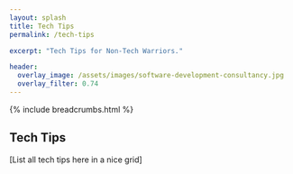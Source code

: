 ```yaml
---
layout: splash
title: Tech Tips
permalink: /tech-tips

excerpt: "Tech Tips for Non-Tech Warriors."

header:
  overlay_image: /assets/images/software-development-consultancy.jpg
  overlay_filter: 0.74
---
```


{% include breadcrumbs.html %}


## Tech Tips

[List all tech tips here in a nice grid]